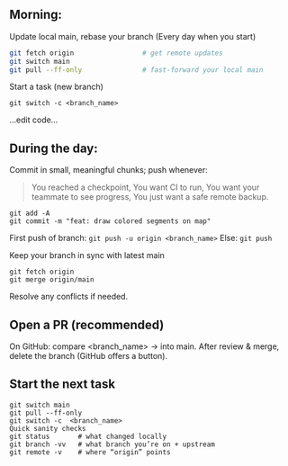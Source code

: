 ﻿## Morning: 
Update local main, rebase your branch (Every day when you start)
```bash
git fetch origin                 # get remote updates
git switch main
git pull --ff-only               # fast-forward your local main
```

Start a task (new branch)
```
git switch -c <branch_name>
```
...edit code…

## During the day: 
Commit in small, meaningful chunks; push whenever:
> You reached a checkpoint,
> You want CI to run,
> You want your teammate to see progress,
> You just want a safe remote backup.

```git
git add -A
git commit -m "feat: draw colored segments on map"
```
First push of branch: `git push -u origin <branch_name>`
Else: `git push`


Keep your branch in sync with latest main
```git
git fetch origin
git merge origin/main
```
Resolve any conflicts if needed.

## Open a PR (recommended)
On GitHub: compare <branch_name> → into main.
After review & merge, delete the branch (GitHub offers a button).

## Start the next task
```git
git switch main
git pull --ff-only
git switch -c  <branch_name>
Quick sanity checks
git status       # what changed locally
git branch -vv   # what branch you’re on + upstream
git remote -v    # where “origin” points
```



